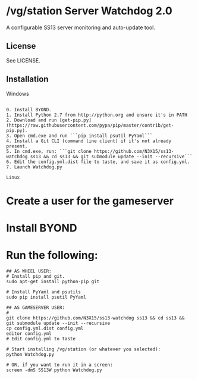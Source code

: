 /vg/station Server Watchdog 2.0
===============================

A configurable SS13 server monitoring and auto-update tool.

License
-------

See LICENSE.

Installation
------------

Windows
~~~~~~~

0. Install BYOND.
1. Install Python 2.7 from http://python.org and ensure it's in PATH
2. Download and run [get-pip.py](https://raw.githubusercontent.com/pypa/pip/master/contrib/get-pip.py).
3. Open cmd.exe and run ```pip install psutil PyYaml```
4. Install a Git CLI (command line client) if it's not already present.
5. In cmd.exe, run: ```git clone https://github.com/N3X15/ss13-watchdog ss13 && cd ss13 && git submodule update --init --recursive```
6. Edit the config.yml.dist file to taste, and save it as config.yml.
7. Launch Watchdog.py

Linux
~~~~~~~

# Create a user for the gameserver
# Install BYOND
# Run the following:

```
## AS WHEEL USER:
# Install pip and git.
sudo apt-get install python-pip git

# Install PyYaml and psutils
sudo pip install psutil PyYaml

## AS GAMESERVER USER:
# 
git clone https://github.com/N3X15/ss13-watchdog ss13 && cd ss13 && git submodule update --init --recursive
cp config.yml.dist config.yml
editor config.yml
# Edit config.yml to taste

# Start installing /vg/station (or whatever you selected):
python Watchdog.py

# OR, if you want to run it in a screen:
screen -dmS SS13W python Watchdog.py
```